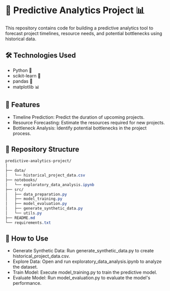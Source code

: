 # 🚀 Predictive Analytics Project 📊

This repository contains code for building a predictive analytics tool to forecast project timelines, resource needs, and potential bottlenecks using historical data.

## 🛠️ Technologies Used
- Python 🐍
- scikit-learn 🧠
- pandas 🐼
- matplotlib 📊

## 🎯 Features
- Timeline Prediction: Predict the duration of upcoming projects.
- Resource Forecasting: Estimate the resources required for new projects.
- Bottleneck Analysis: Identify potential bottlenecks in the project process.

## 📂 Repository Structure

```css
predictive-analytics-project/
│
├── data/
│   └── historical_project_data.csv
├── notebooks/
│   └── exploratory_data_analysis.ipynb
├── src/
│   ├── data_preparation.py
│   ├── model_training.py
│   ├── model_evaluation.py
│   ├── generate_synthetic_data.py
│   └── utils.py
├── README.md
└── requirements.txt
```

## 📝 How to Use
- Generate Synthetic Data: Run generate_synthetic_data.py to create historical_project_data.csv.
- Explore Data: Open and run exploratory_data_analysis.ipynb to analyze the dataset.
- Train Model: Execute model_training.py to train the predictive model.
- Evaluate Model: Run model_evaluation.py to evaluate the model's performance.
